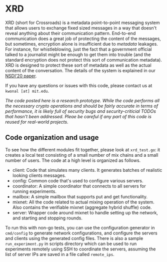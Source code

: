 # XRD

XRD (short for Crossroads) is a metadata point-to-point messaging
system that allows users to exchange fixed sized messages in a way
that doesn't reveal anything about their communication pattern.
End-to-end communication does a great job of protecting the content of
the messages, but sometimes, encryption alone is insufficient due to
*metadata* leakages. For instance, for whistleblowing, just the fact
that a government official talked to a journalist might be enough to
get them into trouble (and the standard encryption does not protect
this sort of communication metadata). XRD is designed to protect these
sort of metadata as well as the actual content of the conversation.
The details of the system is explained in our [NSDI'20 paper][paper].

If you have any questions or issues with this code, please contact
us at `kwonal [at] mit.edu`.

*The code posted here is a research prototype. While the code performs
all the necessary crypto operations and should be fairly accurate in
terms of performance, it is likely full of security bugs and
security-criticial TODOs that hasn't been addressed. Pleae be careful
if any part of this code is reused for real-world projects.*

[paper]: https://www.usenix.org/conference/nsdi20/presentation/kwon

## Code organization and usage

To see how the different modules fit together, please look at
`xrd_test.go`: it creates a local test consisting of a small number
of mix chains and a small number of users. The code at a high level
is organized as follows.

* client: Code that simulates many clients. It generates batches of
  realistic looking clients messages.
* config: Common code that's used to configure various servers.
* coordinator: A simple coordinator that connects to all servers for
  running experiments.
* mailbox: A simple mailbox that supports put and get functionality.
* mixnet: All the code related to actual mixing operation of the
  system. Also contains the verifiable mixnet (aggregate hybrid
  shuffle) code.
* server: Wrapper code around mixnet to handle setting up the network,
  and starting and stopping rounds.

To run this with non-go tests, you can use the configuration generator
in `cmd/config` to generate network configurations, and configure the
servers and clients using the generated config files. There is also a
sample `run_experiment.py` in scripts directory which can be used to
run experiments remotely using SSH to coordinate the servers, assuming
the list of server IPs are saved in a file called `remote_ips`.
